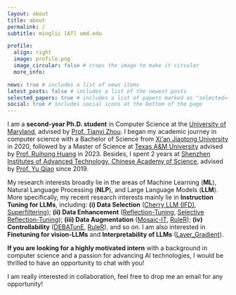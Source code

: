 ```yaml
---
layout: about
title: about
permalink: /
subtitle: minglii [AT] umd.edu

profile:
  align: right
  image: profile.png
  image_circular: false # crops the image to make it circular
  more_info: 

news: true # includes a list of news items
latest_posts: false # includes a list of the newest posts
selected_papers: true # includes a list of papers marked as "selected={true}"
social: true # includes social icons at the bottom of the page
---
```


I am a **second-year Ph.D. student** in Computer Science at the [University of Maryland](https://umd.edu/), advised by [Prof. Tianyi Zhou](https://tianyizhou.github.io/). 
I began my academic journey in computer science with a Bachelor of Science from [Xi'an Jiaotong University](http://en.xjtu.edu.cn/) in 2020, followed by a Master of Science at [Texas A&M University](https://www.tamu.edu/index.html) advised by [Prof. Ruihong Huang](https://people.engr.tamu.edu/huangrh/index.html) in 2023. 
Besides, I spent 2 years at [Shenzhen Institutes of Advanced Technology, Chinese Academy of Science](http://english.siat.cas.cn/), advised by [Prof. Yu Qiao](https://scholar.google.com/citations?user=gFtI-8QAAAAJ) since 2019. 

My research interests broadly lie in the areas of Machine Learning (**ML**), Natural Language Processing (**NLP**), and Large Language Models (**LLM**). 
More specifically, my recent research interests mainly lie in **Instruction Tuning for LLMs**, including: 
**(i) Data Selection** ([Cherry LLM (IFD)](https://arxiv.org/abs/2308.12032), [Superfiltering](https://arxiv.org/abs/2402.00530)); 
**(ii) Data Enhancement** ([Reflection-Tuning](https://arxiv.org/abs/2310.11716), [Selective Reflection-Tuning](https://arxiv.org/abs/2402.10110)); 
**(iii) Data Augmentation** ([Mosaic-IT](https://arxiv.org/abs/2405.13326), [RuleR](https://arxiv.org/abs/2406.15938)); 
**(iv) Controllability** ([DEBATunE](https://arxiv.org/abs/2402.10614), [RuleR](https://arxiv.org/abs/2406.15938)), and so on.
I am also interested in **Finetuning for vision-LLMs** and **Interpretability of LLMs** ([Layer_Gradient](https://github.com/MingLiiii/Layer_Gradient)). 

**If you are looking for a highly motivated intern** with a background in computer science and a passion for advancing AI technologies, I would be thrilled to have an opportunity to chat with you!

I am really interested in collaboration, feel free to drop me an email for any opportunity!
